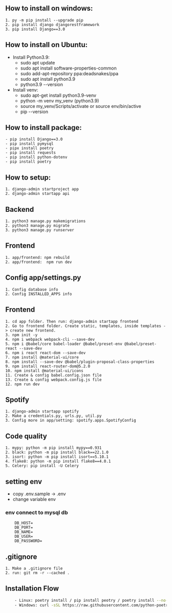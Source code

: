 ## How to install on windows:

    1. py -m pip install --upgrade pip
    2. pip install django djangorestframework
    3. pip install Django==3.0

## How to install on Ubuntu:

- Install Python3.9:
  - sudo apt update
  - sudo apt install software-properties-common
  - sudo add-apt-repository ppa:deadsnakes/ppa
  - sudo apt install python3.9
  - python3.9 --version
- Install venv:
  - sudo apt-get install python3.9-venv
  - python -m venv my_venv (python3.9)
  - source my_venv/Scripts/activate or source env/bin/active
  - pip --version

## How to install package:

    - pip install Django==3.0
    - pip install pymysql
    - pipx install poetry
    - pip install requests
    - pip install python-dotenv
    - pip install poetry

## How to setup:

    1. django-admin startproject app
    2. django-admin startapp api

## Backend

    1. python3 manage.py makemigrations
    2. python3 manage.py migrate
    3. python3 manage.py runserver

## Frontend

    1. app/frontend: npm rebuild
    2. app/frontend:  npm run dev

## Config app/settings.py

    1. Config database info
    2. Config INSTALLED_APPS info

## Frontend

    1. cd app folder. Then run: django-admin startapp frontend
    2. Go to frontend folder. Create static, templates, inside templates -> create new frontend.
    3. npm init -y
    4. npm i webpack webpack-cli --save-dev
    5. npm i @babel/core babel-loader @babel/preset-env @babel/preset-react --save-dev
    6. npm i react react-dom --save-dev
    7. npm install @material-ui/core
    8. npm install --save-dev @babel/plugin-proposal-class-properties
    9. npm install react-router-dom@5.2.0
    10. npm install @material-ui/icons
    11. Create & config babel.config.json file
    13. Create & config webpack.config.js file
    12. npm run dev

## Spotify

    1. django-admin startapp spotify
    2. Make a credentials.py, urls.py, util.py
    3. Config more in app/setting: spotify.apps.SpotifyConfig

## Code quality

    1. mypy: python -m pip install mypy==0.931
    2. black: python -m pip install black==22.1.0
    3. isort: python -m pip install isort==5.10.1
    4. flake8: python -m pip install flake8==4.0.1
    5. Celery: pip install -U Celery

## setting env

- copy .env.sample -> .env
- change variable env

### env connect to mysql db

```dotenv
    DB_HOST=
    DB_PORT=
    DB_NAME=
    DB_USER=
    DB_PASSWORD=
```

## .gitignore

    1. Make a .gitignore file
    2. run: git rm -r --cached .

## Installation Flow

```bash
    - Linux: poetry install / pip install peotry / poetry install --no-dev
    - Windows: curl -sSL https://raw.githubusercontent.com/python-poetry/poetry/master/get-poetry.py | python -
```
